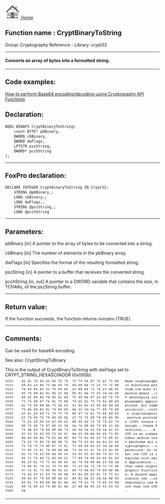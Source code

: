 [<img src="../../images/home.png"> Home ](https://github.com/VFPX/Win32API)  

## Function name : CryptBinaryToString
Group: Cryptography Reference - Library: crypt32    
***  


#### Converts an array of bytes into a formatted string.
***  


## Code examples:
[How to perform Base64 encoding/decoding using Cryptography API Functions](../../samples/sample_088.md)  

## Declaration:
```foxpro  
BOOL WINAPI CryptBinaryToString(
	const BYTE* pbBinary,
	DWORD cbBinary,
	DWORD dwFlags,
	LPTSTR pszString,
	DWORD* pcchString
);  
```  
***  


## FoxPro declaration:
```foxpro  
DECLARE INTEGER CryptBinaryToString IN Crypt32;
	STRING @pbBinary,;
	LONG cbBinary,;
	LONG dwFlags,;
	STRING @pszString,;
	LONG @pcchString  
```  
***  


## Parameters:
pbBinary 
[in] A pointer to the array of bytes to be converted into a string. 

cbBinary 
[in] The number of elements in the pbBinary array. 

dwFlags 
[in] Specifies the format of the resulting formatted string.

pszString 
[in] A pointer to a buffer that receives the converted string.

pcchString 
[in, out] A pointer to a DWORD variable that contains the size, in TCHARs, of the pszString buffer.   
***  


## Return value:
If the function succeeds, the function returns nonzero (TRUE).  
***  


## Comments:
Can be used for base64 encoding.  
  
See also: CryptStringToBinary   
  
This is the output of CryptBinaryToString with <Em>dwFlags</Em> set to CRYPT_STRING_HEXASCIIADDR (0x000b).  
<img src="images/crypt_string_hex.png" width=570>  
  
***  

